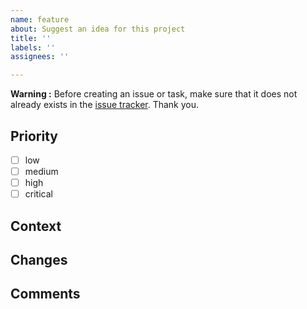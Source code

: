 ```yaml
---
name: feature
about: Suggest an idea for this project
title: ''
labels: ''
assignees: ''

---
```


**Warning :** Before creating an issue or task, make sure that it does not already exists in the [issue tracker](../). Thank you.

## Priority
<!-- Choose here the priority of the ticket -->
- [ ] low
- [ ] medium
- [ ] high
- [ ] critical

## Context
<!-- Give a brief explanation why the feature should be implemented -->

## Changes
<!-- Give a brief description of the components that need to change and how -->

## Comments
<!-- Add further comments if needed -->
